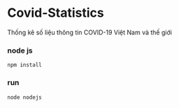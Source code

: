 # Covid-Statistics
Thống kê số liệu thông tin COVID-19  Việt Nam và thế giới
### node js
``` 
npm install
```

### run 
``` 
node nodejs
```